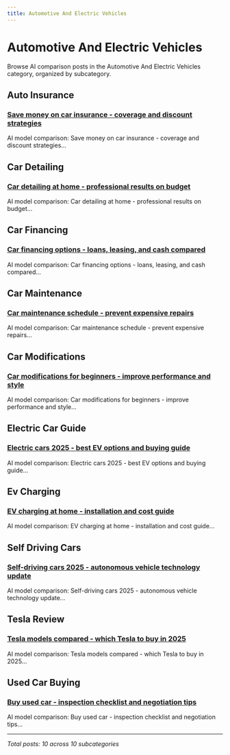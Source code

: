 ```yaml
---
title: Automotive And Electric Vehicles
---
```


# Automotive And Electric Vehicles

Browse AI comparison posts in the Automotive And Electric Vehicles category, organized by subcategory.

## Auto Insurance

### [Save money on car insurance - coverage and discount strategies](auto-insurance/chatgpt-vs-deepseek-vs-gemini-auto-insurance-8228.md)

AI model comparison: Save money on car insurance - coverage and discount strategies...

## Car Detailing

### [Car detailing at home - professional results on budget](car-detailing/claude-vs-deepseek-vs-grok-car-detailing-3811.md)

AI model comparison: Car detailing at home - professional results on budget...

## Car Financing

### [Car financing options - loans, leasing, and cash compared](car-financing/deepseek-vs-gemini-vs-mistral-car-financing-6041.md)

AI model comparison: Car financing options - loans, leasing, and cash compared...

## Car Maintenance

### [Car maintenance schedule - prevent expensive repairs](car-maintenance/chatgpt-vs-deepseek-vs-grok-car-maintenance-6005.md)

AI model comparison: Car maintenance schedule - prevent expensive repairs...

## Car Modifications

### [Car modifications for beginners - improve performance and style](car-modifications/chatgpt-vs-deepseek-vs-mistral-car-modifications-6253.md)

AI model comparison: Car modifications for beginners - improve performance and style...

## Electric Car Guide

### [Electric cars 2025 - best EV options and buying guide](electric-car-guide/chatgpt-vs-claude-vs-deepseek-electric-car-guide-3858.md)

AI model comparison: Electric cars 2025 - best EV options and buying guide...

## Ev Charging

### [EV charging at home - installation and cost guide](ev-charging/chatgpt-vs-claude-vs-gemini-ev-charging-3842.md)

AI model comparison: EV charging at home - installation and cost guide...

## Self Driving Cars

### [Self-driving cars 2025 - autonomous vehicle technology update](self-driving-cars/chatgpt-vs-deepseek-vs-gemini-self-driving-cars-7783.md)

AI model comparison: Self-driving cars 2025 - autonomous vehicle technology update...

## Tesla Review

### [Tesla models compared - which Tesla to buy in 2025](tesla-review/chatgpt-vs-claude-vs-deepseek-tesla-review-9257.md)

AI model comparison: Tesla models compared - which Tesla to buy in 2025...

## Used Car Buying

### [Buy used car - inspection checklist and negotiation tips](used-car-buying/chatgpt-vs-deepseek-vs-gemini-used-car-buying-8277.md)

AI model comparison: Buy used car - inspection checklist and negotiation tips...

---

*Total posts: 10 across 10 subcategories*
